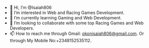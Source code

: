 - 👋 Hi, I’m @Isaiah806
- 👀 I’m interested in Web and Racing Games Development.
- 🌱 I’m currently learning Gaming and Web Development.
- 💞️ I’m looking to collaborate with some top Racing Games and Web Developers.
- 📫 How to reach me through Gmail: okonisaiah806@gmail.com. Or through My Mobile No:+2348152535112.

<!---
Isaiah806/Isaiah806 is a ✨ special ✨ repository because its `README.md` (this file) appears on your GitHub profile.
You can click the Preview link to take a look at your changes.
--->
